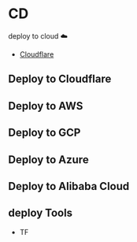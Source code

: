 # CD
deploy to cloud ☁️
- [Cloudflare](https://www.cloudflare.com/)

## Deploy to Cloudflare

## Deploy to AWS

## Deploy to GCP

## Deploy to Azure

## Deploy to Alibaba Cloud

## deploy Tools
- TF
